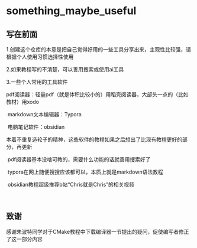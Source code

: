 # something_maybe_useful

## 写在前面

1.创建这个仓库的本意是把自己觉得好用的一些工具分享出来，主观性比较强，请根据个人使用习惯选择性使用

2.如果教程写的不清楚，可以善用搜索或使用ai工具

3.一些个人常用的工具软件

​	pdf阅读器：轻量pdf（就是体积比较小的）用稻壳阅读器，大部头一点的（比如教材）用xodo

​	markdown文本编辑器：Typora

​	电脑笔记软件：obsidian

​	本着不重复造轮子的精神，这些软件的教程如果之后想出了比现有教程更好的部分，再更新

​	pdf阅读器基本没啥可教的，需要什么功能的话就善用搜索好了

​	typora在网上随便搜搜应该都可以，本质上就是markdown语法教程

​	obsidian教程超级推荐b站“Chris就是Chris”的相关视频

​	

## 致谢

感谢朱波特同学对于CMake教程中下载编译器一节提出的疑问，促使编写者修正了这一部分内容
